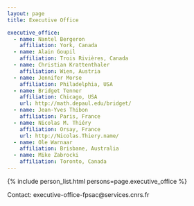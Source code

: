 ```yaml
---
layout: page
title: Executive Office

executive_office:
  - name: Nantel Bergeron
    affiliation: York, Canada
  - name: Alain Goupil
    affiliation: Trois Rivières, Canada
  - name: Christian Krattenthaler
    affiliation: Wien, Austria
  - name: Jennifer Morse
    affiliation: Philadelphia, USA
  - name: Bridget Tenner
    affiliation: Chicago, USA
    url: http://math.depaul.edu/bridget/
  - name: Jean-Yves Thibon
    affiliation: Paris, France
  - name: Nicolas M. Thiéry
    affiliation: Orsay, France
    url: http://Nicolas.Thiery.name/
  - name: Ole Warnaar
    affiliation: Brisbane, Australia
  - name: Mike Zabrocki
    affiliation: Toronto, Canada
---
```


{% include person_list.html persons=page.executive_office %}

Contact: executive-office-fpsac&#64;services.cnrs.fr
